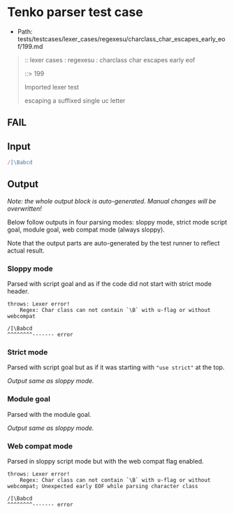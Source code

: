 # Tenko parser test case

- Path: tests/testcases/lexer_cases/regexesu/charclass_char_escapes_early_eof/199.md

> :: lexer cases : regexesu : charclass char escapes early eof
>
> ::> 199
>
> Imported lexer test
>
> escaping a suffixed single uc letter

## FAIL

## Input

`````js
/[\Babcd
`````

## Output

_Note: the whole output block is auto-generated. Manual changes will be overwritten!_

Below follow outputs in four parsing modes: sloppy mode, strict mode script goal, module goal, web compat mode (always sloppy).

Note that the output parts are auto-generated by the test runner to reflect actual result.

### Sloppy mode

Parsed with script goal and as if the code did not start with strict mode header.

`````
throws: Lexer error!
    Regex: Char class can not contain `\B` with u-flag or without webcompat

/[\Babcd
^^^^^^^^------- error
`````

### Strict mode

Parsed with script goal but as if it was starting with `"use strict"` at the top.

_Output same as sloppy mode._

### Module goal

Parsed with the module goal.

_Output same as sloppy mode._

### Web compat mode

Parsed in sloppy script mode but with the web compat flag enabled.

`````
throws: Lexer error!
    Regex: Char class can not contain `\B` with u-flag or without webcompat; Unexpected early EOF while parsing character class

/[\Babcd
^^^^^^^^------- error
`````

